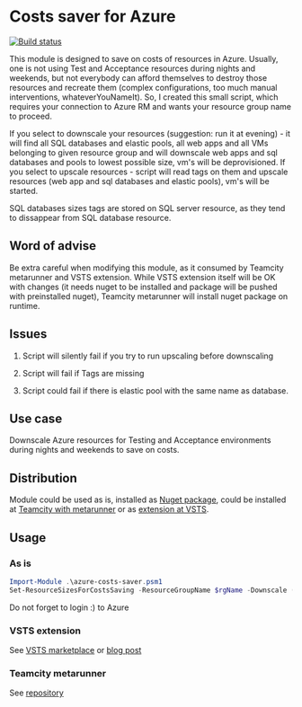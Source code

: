 # Costs saver for Azure

[![Build status](https://dev.azure.com/dobryak/Nuget%20packages/_apis/build/status/NuGet/CostsSaver-Azure.PowerShell)](https://dev.azure.com/dobryak/Nuget%20packages/_build/latest?definitionId=3)

This module is designed to save on costs of resources in Azure. Usually, one is not using Test and Acceptance resources during nights and weekends, but not everybody can afford themselves to destroy those resources and recreate them (complex configurations, too much manual interventions, whateverYouNameIt).
So, I created this small script, which requires your connection to Azure RM and wants your resource group name to proceed.

If you select to downscale your resources (suggestion: run it at evening) - it will find all SQL databases and elastic pools, all web apps and all VMs belonging to given resource group and will downscale web apps and sql databases and pools to lowest possible size, vm's will be deprovisioned. If you select to upscale resources - script will read tags on them and upscale resources (web app and sql databases and elastic pools), vm's will be started.

SQL databases sizes tags are stored on SQL server resource, as they tend to dissappear from SQL database resource.

## Word of advise

Be extra careful when modifying this module, as it consumed by Teamcity metarunner and VSTS extension. While VSTS extension itself will be OK with changes (it needs nuget to be installed and package will be pushed with preinstalled nuget), Teamcity metarunner will install nuget package on runtime.

## Issues

1. Script will silently fail if you try to run upscaling before downscaling

1. Script will fail if Tags are missing

1. Script could fail if there is elastic pool with the same name as database.

## Use case

Downscale Azure resources for Testing and Acceptance environments during nights and weekends to save on costs.

## Distribution

Module could be used as is, installed as [Nuget package](), could be installed at [Teamcity with metarunner]() or as [extension at VSTS](https://github.com/akuryan/vsts.extensions/tree/master/AzureCostsSaver).

## Usage

### As is

```powershell
Import-Module .\azure-costs-saver.psm1
Set-ResourceSizesForCostsSaving -ResourceGroupName $rgName -Downscale ($true|$false) -executionEnv manual
```

Do not forget to login :) to Azure 

### VSTS extension

See [VSTS marketplace](https://marketplace.visualstudio.com/items?itemName=anton-kuryan.AzureCostsSaver) or [blog post](https://colours.nl/azure-costs-saver)

### Teamcity metarunner

See [repository](https://github.com/akuryan/Teamcity.Metarunners/tree/master/Clouds/Azure/AzureCostsSaver)
